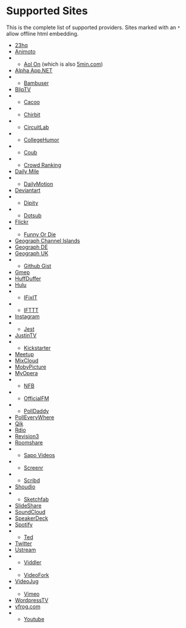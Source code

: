 Supported Sites
===============
This is the complete list of supported providers.
Sites marked with an `*` allow offline html embedding.

- [23hq](http://23hq.com)
- [Animoto](http://animoto.com)
- * [Aol On](http://on.aol.com) (which is also [5min.com](http://5min.com))
- [Alpha App.NET](https://alpha.app.net)
- * [Bambuser](http://bambuser.com)
- [BlipTV](http://blip.tv)
- * [Cacoo](http://cacoo.com)
- * [Chirbit](http://chirb.it)
- * [CircuitLab](https://www.circuitlab.com)
- * [CollegeHumor](http://www.collegehumor.com)
- * [Coub](http://coub.com)
- * [Crowd Ranking](http://crowdranking.com)
- [Daily Mile](http://dailymile.com)
- * [DailyMotion](http://www.dailymotion.com/)
- [Deviantart](http://deviantart.com)
- * [Dipity](http://dipity.com)
- * [Dotsub](http://dotsub.com)
- [Flickr](http://flickr.com)
- * [Funny Or Die](http://www.funnyordie.com)
- [Geograph Channel Islands](http://channel-islands.geographs.org)
- [Geograph DE](http://geo-en.hlipp.de)
- [Geograph UK](http://geograph.org.uk)
- * [Github Gist](https://gist.github.com)
- [Gmep](http://gmep.org)
- [HuffDuffer](http://huffduffer.com)
- [Hulu](http://www.hulu.com)
- * [IFixIT](http://ifixit.com)
- * [IFTTT](http://ifttt.com)
- [Instagram](http://instagram.com)
- * [Jest](http://www.jest.com)
- [JustinTV](http://www.justin.tv)
- * [Kickstarter](http://www.kickstarter.com)
- [Meetup](http://meetup.com)
- [MixCloud](http://mixcloud.com)
- [MobyPicture](http://mobypicture.com)
- [MyOpera](http://my.opera.com)
- * [NFB](http://www.nfb.ca)
- * [OfficialFM](http://official.fm)
- * [PollDaddy](http://polldaddy.com)
- [PollEveryWhere](http://www.polleverywhere.com)
- [Qik](http://qik.com)
- [Rdio](http://rdio.com)
- [Revision3](http://revision3.com)
- [Roomshare](http://roomshare.jp)
- * [Sapo Videos](http://videos.sapo.pt)
- * [Screenr](http://www.screenr.com)
- * [Scribd](http://www.scribd.com)
- [Shoudio](http://shoudio.com)
- * [Sketchfab](http://sketchfab.com)
- [SlideShare](http://www.slideshare.net)
- [SoundCloud](http://soundcloud.com)
- [SpeakerDeck](https://speackerdeck.com)
- [Spotify](http://spotify.com)
- * [Ted](http://ted.com)
- [Twitter](https://twitter.com)
- [Ustream](http://ustream.tv)
- * [Viddler](http://www.viddler.com)
- * [VideoFork](http://videofork.com)
- [VideoJug](http://www.videojug.com)
- * [Vimeo](http://vimeo.com/)
- [WordpressTV](http://wordpress.tv)
- [yfrog.com](http://yfrog.com)
- * [Youtube](http://www.youtube.com/)
